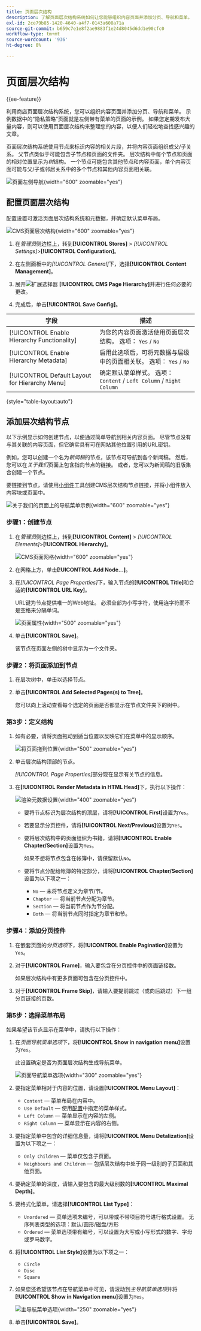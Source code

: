 ```yaml
---
title: 页面层次结构
description: 了解页面层次结构系统如何让您能够组织内容页面并添加分页、导航和菜单。
exl-id: 2ce79b85-1420-4640-a4f7-0143a608a71a
source-git-commit: b659c7e1e8f2ae9883f1e24d8045d6dd1e90cfc0
workflow-type: tm+mt
source-wordcount: '936'
ht-degree: 0%

---
```


# 页面层次结构

{{ee-feature}}

利用商店页面层次结构系统，您可以组织内容页面并添加分页、导航和菜单。 示例数据中的“隐私策略”页面就是左侧带有菜单的页面的示例。 如果您定期发布大量内容，则可以使用页面层次结构来整理您的内容，以便人们轻松地查找感兴趣的文章。

页面层次结构系统使用节点来标识内容的相关片段，并将内容页面组织成父/子关系。 父节点类似于可能包含子节点和页面的文件夹。 层次结构中每个节点和页面的相对位置显示为&#x200B;_树_&#x200B;结构。 一个节点可能包含其他节点和内容页面，单个内容页面可能与父/子或邻居关系中的多个节点和其他内容页面相关联。

![页面左侧导航](./assets/storefront-privacy-policy.png){width="600" zoomable="yes"}

## 配置页面层次结构

配置设置可激活页面层次结构系统和元数据，并确定默认菜单布局。

![CMS页面层次结构](./assets/content-management-cms-page-hierarchy.png){width="600" zoomable="yes"}

1. 在&#x200B;_管理员_&#x200B;侧边栏上，转到&#x200B;**[!UICONTROL Stores]** > _[!UICONTROL Settings]_>**[!UICONTROL Configuration]**。

1. 在左侧面板中的&#x200B;_[!UICONTROL General]_&#x200B;下，选择&#x200B;**[!UICONTROL Content Management]**。

1. 展开![扩展选择器](../assets/icon-display-expand.png) **[!UICONTROL CMS Page Hierarchy]**&#x200B;并进行任何必要的更改。

1. 完成后，单击&#x200B;**[!UICONTROL Save Config]**。

| 字段 | 描述 |
|--- |--- |
| [!UICONTROL Enable Hierarchy Functionality] | 为您的内容页面激活使用页面层次结构。 选项： `Yes` / `No` |
| [!UICONTROL Enable Hierarchy Metadata] | 启用此选项后，可将元数据与层级中的页面相关联。 选项： `Yes` / `No` |
| [!UICONTROL Default Layout for Hierarchy Menu] | 确定默认菜单样式。 选项： `Content` / `Left Column` / `Right Column` |

{style="table-layout:auto"}

## 添加层次结构节点

以下示例显示如何创建节点，以便通过简单导航到相关内容页面。 尽管节点没有与其关联的内容页面，但它确实具有可在网站其他位置引用的URL密钥。

例如，您可以创建一个名为&#x200B;_新闻稿_&#x200B;的节点，该节点可导航到各个新闻稿。 然后，您可以在&#x200B;_关于我们_&#x200B;页面上包含指向节点的链接。 或者，您可以为新闻稿的旧版集合创建一个节点。

要链接到节点，请使用[小组件](widgets.md)工具创建CMS层次结构节点链接，并将小组件放入内容块或页面中。

![关于我们的页面上的导航菜单示例](./assets/page-navigation-storefront.png){width="600" zoomable="yes"}

### 步骤1：创建节点

1. 在&#x200B;_管理员_&#x200B;侧边栏上，转到&#x200B;**[!UICONTROL Content]** > _[!UICONTROL Elements]_>**[!UICONTROL Hierarchy]**。

   ![CMS页面网格](./assets/page-hierarchy-cms-pages.png){width="600" zoomable="yes"}

1. 在网格上方，单击&#x200B;**[!UICONTROL Add Node...]**。

1. 在&#x200B;_[!UICONTROL Page Properties]_&#x200B;下，输入节点的&#x200B;**[!UICONTROL Title]**&#x200B;和合适的&#x200B;**[!UICONTROL URL Key]**。

   URL键为节点提供唯一的Web地址。 必须全部为小写字符，使用连字符而不是空格来分隔单词。

   ![页面属性](./assets/page-hierarchy-add-node-page-properties.png){width="500" zoomable="yes"}

1. 单击&#x200B;**[!UICONTROL Save]**。

   该节点在页面左侧的树中显示为一个文件夹。

### 步骤2：将页面添加到节点

1. 在层次树中，单击以选择节点。

1. 单击&#x200B;**[!UICONTROL Add Selected Pages(s) to Tree]**。

   您可以向上滚动查看每个选定的页面是否都显示在节点文件夹下的树中。

### 第3步：定义结构

1. 如有必要，请将页面拖动到适当位置以反映它们在菜单中的显示顺序。

   ![将页面拖到位置](./assets/page-hierarchy-drag-to-position.png){width="500" zoomable="yes"}

1. 单击层次结构顶部的节点。

   _[!UICONTROL Page Properties]_&#x200B;部分现在显示有关节点的信息。

1. 在&#x200B;**[!UICONTROL Render Metadata in HTML Head]**&#x200B;下，执行以下操作：

   ![渲染元数据设置](./assets/page-hierarchy-render-metadata.png){width="400" zoomable="yes"}

   - 要将节点标识为层次结构的顶层，请将&#x200B;**[!UICONTROL First]**&#x200B;设置为`Yes`。

   - 若要显示分页控件，请将&#x200B;**[!UICONTROL Next/Previous]**&#x200B;设置为`Yes`。

   - 要将层次结构中的页面组织为书籍，请将&#x200B;**[!UICONTROL Enable Chapter/Section]**&#x200B;设置为`Yes`。

     如果不想将节点包含在帐簿中，请保留默认`No`。

   - 要将节点分配给帐簿的特定部分，请将&#x200B;**[!UICONTROL Chapter/Section]**&#x200B;设置为以下项之一：

      - `No` — 未将节点定义为章节/节。
      - `Chapter` — 将当前节点分配为章节。
      - `Section` — 将当前节点作为节分配。
      - `Both` — 将当前节点同时指定为章节和节。

### 步骤4：添加分页控件

1. 在嵌套页面的&#x200B;_分页选项_&#x200B;下，将&#x200B;**[!UICONTROL Enable Pagination]**&#x200B;设置为`Yes`。

1. 对于&#x200B;**[!UICONTROL Frame]**，输入要包含在分页控件中的页面链接数。

   如果层次结构中有更多页面可包含在分页控件中。

1. 对于&#x200B;**[!UICONTROL Frame Skip]**，请输入要提前跳过（或向后跳过）下一组分页链接的页数。

### 第5步：选择菜单布局

如果希望该节点显示在菜单中，请执行以下操作：

1. 在&#x200B;_页面导航菜单选项_&#x200B;下，将&#x200B;**[!UICONTROL Show in navigation menu]**&#x200B;设置为`Yes`。

   此设置确定是否为页面层次结构生成导航菜单。

   ![页面导航菜单选项](./assets/page-hierarchy-page-navigation-menu-options.png){width="300" zoomable="yes"}

1. 要指定菜单相对于内容的位置，请设置&#x200B;**[!UICONTROL Menu Layout]**：

   - `Content` — 菜单布局在内容中。
   - `Use Default` — 使用[配置](../configuration-reference/general/content-management.md)中指定的菜单样式。
   - `Left Column` — 菜单显示在内容的左侧。
   - `Right Column` — 菜单显示在内容的右侧。

1. 要指定菜单中包含的详细信息量，请将&#x200B;**[!UICONTROL Menu Detalization]**&#x200B;设置为以下项之一：

   - `Only Children` — 菜单仅包含子页面。
   - `Neighbours and Children` — 包括层次结构中处于同一级别的子页面和其他页面。

1. 要确定菜单的深度，请输入要包含的最大级别数的&#x200B;**[!UICONTROL Maximal Depth]**。

1. 要格式化菜单，请选择&#x200B;**[!UICONTROL List Type]**：

   - `Unordered` — 菜单选项未编号，可以带或不带项目符号进行格式设置。 无序列表类型的选项：默认/圆形/磁盘/方形
   - `Ordered` — 菜单选项带有编号，可以设置为大写或小写形式的数字、字母或罗马数字。

1. 将&#x200B;**[!UICONTROL List Style]**&#x200B;设置为以下项之一：

   - `Circle`
   - `Disc`
   - `Square`

1. 如果您还希望该节点在导航菜单中可见，请滚动到&#x200B;_主导航菜单选项_&#x200B;并将&#x200B;**[!UICONTROL Show in Navigation menu]**&#x200B;设置为`Yes`。

   ![主导航菜单选项](./assets/page-hierarchy-main-navigation-menu-options.png){width="250" zoomable="yes"}

1. 单击&#x200B;**[!UICONTROL Save]**。

